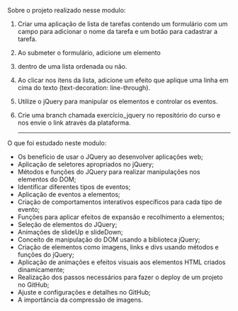 Sobre o projeto realizado nesse modulo:

1) Criar uma aplicação de lista de tarefas contendo um formulário com um campo para adicionar o nome da tarefa e um botão para cadastrar a tarefa.
2) Ao submeter o formulário, adicione um elemento <li> dentro de
uma lista ordenada ou não.
3) Ao clicar nos itens da lista, adicione um efeito que aplique uma linha em cima do texto (text-decoration: line-through).
4) Utilize o jQuery para manipular os elementos e controlar os eventos.
5) Crie uma branch chamada exercício_jquery no repositório do curso e nos envie o link através da plataforma.

   ___________________________________________________________________________________________________________________________________________________________

  O que foi estudado neste modulo:

* Os benefício de usar o JQuery ao desenvolver aplicações web;
* Aplicação de seletores apropriados no jQuery;
* Métodos e funções do JQuery para realizar manipulações nos elementos do DOM;
* Identificar diferentes tipos de eventos;
* Aplicação de eventos a elementos;
* Criação de comportamentos interativos específicos para cada tipo de evento;
* Funções para aplicar efeitos de expansão e recolhimento a elementos;
* Seleção de elementos do JQuery;
* Animações de slideUp e slideDown;
* Conceito de manipulação do DOM usando a biblioteca jQuery;
* Criação de elementos como imagens, links e divs usando métodos e funções do jQuery;
* Aplicação de animações e efeitos visuais aos elementos HTML criados dinamicamente;
* Realização dos passos necessários para fazer o deploy de um projeto no GitHub; 
* Ajuste e configurações e detalhes no GitHub;
* A importância da compressão de imagens.
